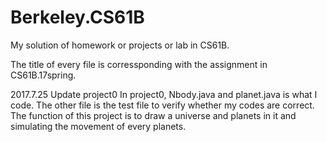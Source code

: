 # Berkeley.CS61B
My solution of homework or projects or lab in CS61B.

The title of every file is corressponding with the assignment in CS61B.17spring.

2017.7.25
Update project0
In project0, Nbody.java and planet.java is what I code. The other file is the test file to verify whether my codes 
are correct.
The function of this project is to draw a universe and planets in it and simulating the movement of every planets.
